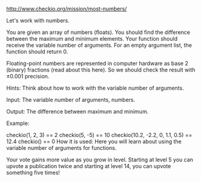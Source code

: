 http://www.checkio.org/mission/most-numbers/

Let's work with numbers.

You are given an array of numbers (floats). You should find the difference between the maximum and minimum elements. Your function should receive the variable number of arguments. For an empty argument list, the function should return 0.

Floating-point numbers are represented in computer hardware as base 2 (binary) fractions (read about this here). So we should check the result with ±0.001 precision.

Hints: Think about how to work with the variable number of arguments.

Input: The variable number of arguments, numbers.

Output: The difference between maximum and minimum.

Example:

checkio(1, 2, 3) == 2
checkio(5, -5) == 10
checkio(10.2, -2.2, 0, 1.1, 0.5) == 12.4
checkio() == 0
How it is used: Here you will learn about using the variable number of arguments for functions.

Your vote gains more value as you grow in level. Starting at level 5 you can upvote a publication twice and starting at level 14, you can upvote something five times!